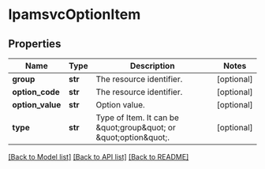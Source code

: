 # IpamsvcOptionItem

## Properties
Name | Type | Description | Notes
------------ | ------------- | ------------- | -------------
**group** | **str** | The resource identifier. | [optional] 
**option_code** | **str** | The resource identifier. | [optional] 
**option_value** | **str** | Option value. | [optional] 
**type** | **str** | Type of Item. It can be \&quot;group\&quot; or \&quot;option\&quot;. | [optional] 

[[Back to Model list]](../README.md#documentation-for-models) [[Back to API list]](../README.md#documentation-for-api-endpoints) [[Back to README]](../README.md)



